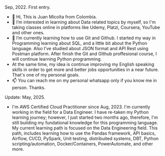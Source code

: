 Sep, 2022. First entry. 

- 👋 Hi, This is Juan Micolta from Colombia.
- 👀 I’m interested in learning about Data related topics by myself, so I'm taking classes online in platforms like Udemy, Platzi, Coursera, YouTube and other ones.
- 🌱 I’m currently learning how to use Git and Github. I started my way in Programming learning about SQL, and a little bit about the Python language. Also I've studied about JSON format and API Rest using Postman platform. After finish the Git and GIthub proffesional course, I will continue learning Python programming.    
- At the same time, my idea is continue improving my English speaking skills in order to get more and better jobs opportunities in a near future. That's one of my personal goals. 
- 📫 You can reach me on my personal whatsapp only if you know me in person. Thanks.



Update: May, 2025.
- I'm AWS Certified Cloud Practitioner since Aug, 2023. I'm currently working in the field for a Data Engineer. I have re-taken my Python learning journey; however, I just started two months ago, therefore, I'm still building my fundational knowledge for this programming language. My current learning path is focused on the Data Engineering field. This path, includes learning how to use the Pandas framework, API basics, Airflow, CI/CD, PySpark, Unit testing, distribuited systems, DBT, Python scripting/automation, Docker/Containers, PowerAutomate, and other more.  


